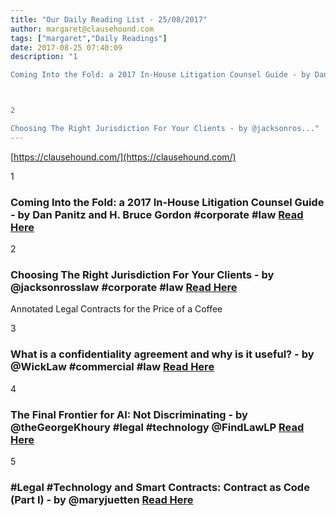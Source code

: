 ```yaml
---
title: "Our Daily Reading List - 25/08/2017"
author: margaret@clausehound.com
tags: ["margaret","Daily Readings"]
date: 2017-08-25 07:40:09
description: "1

Coming Into the Fold: a 2017 In-House Litigation Counsel Guide - by Dan Panitz and H. Bruce Gordon #corporate #law Read Here



2

Choosing The Right Jurisdiction For Your Clients - by @jacksonros..."
---
```


[https://clausehound.com/](https://clausehound.com/)

1

### Coming Into the Fold: a 2017 In-House Litigation Counsel Guide - by Dan Panitz and H. Bruce Gordon #corporate #law [Read Here](https://goo.gl/kCKynM)

2

### Choosing The Right Jurisdiction For Your Clients - by @jacksonrosslaw #corporate #law [Read Here](https://goo.gl/Sd3BhB)

Annotated Legal Contracts
for the Price of a Coffee

3

### What is a confidentiality agreement and why is it useful? - by @WickLaw #commercial #law [Read Here](https://goo.gl/EyG24o)

4

### The Final Frontier for AI: Not Discriminating - by @theGeorgeKhoury #legal #technology @FindLawLP [Read Here](https://goo.gl/4A9uYG)

5

### #Legal #Technology and Smart Contracts: Contract as Code (Part I) - by @maryjuetten [Read Here](https://goo.gl/mESYnA)